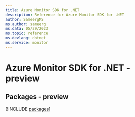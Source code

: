 ```yaml
---
title: Azure Monitor SDK for .NET
description: Reference for Azure Monitor SDK for .NET
author: SameergMS
ms.author: sameerg
ms.data: 05/29/2023
ms.topic: reference
ms.devlang: dotnet
ms.service: monitor
---
```

# Azure Monitor SDK for .NET - preview
## Packages - preview
[!INCLUDE [packages](monitor-index.md)]